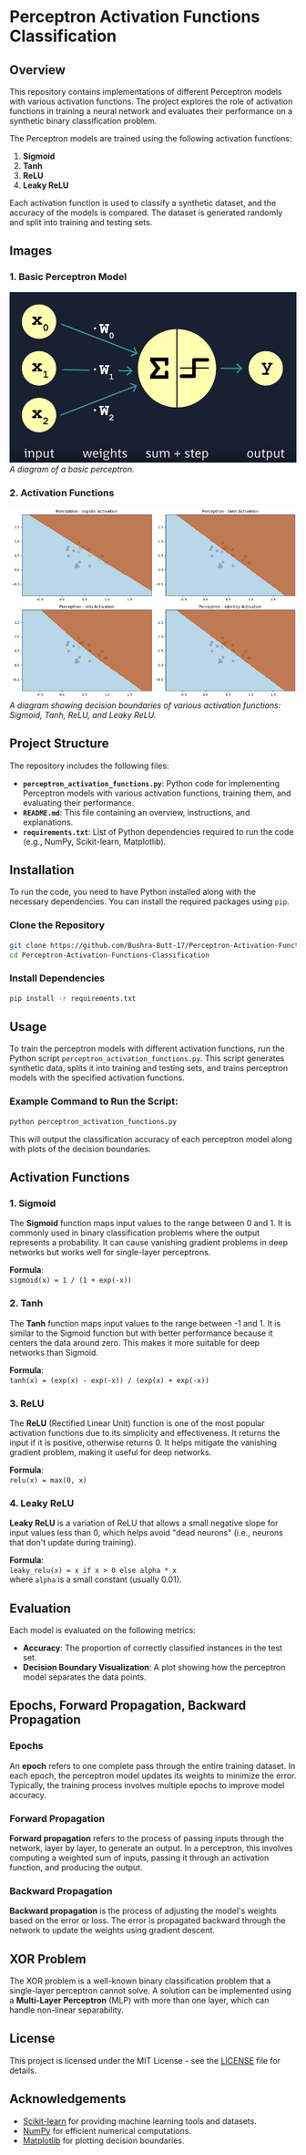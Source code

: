 
# Perceptron Activation Functions Classification

## Overview
This repository contains implementations of different Perceptron models with various activation functions. The project explores the role of activation functions in training a neural network and evaluates their performance on a synthetic binary classification problem.

The Perceptron models are trained using the following activation functions:
1. **Sigmoid**
2. **Tanh**
3. **ReLU**
4. **Leaky ReLU**

Each activation function is used to classify a synthetic dataset, and the accuracy of the models is compared. The dataset is generated randomly and split into training and testing sets.

## Images

### 1. Basic Perceptron Model

![Basic Perceptron](https://github.com/Bushra-Butt-17/Perceptron-Activation-Functions-Classification/raw/main/basic_perceptron_image.png)  
_A diagram of a basic perceptron._

### 2. Activation Functions

![Activation Functions](https://github.com/Bushra-Butt-17/Perceptron-Activation-Functions-Classification/raw/main/ActivationFunctions.png)  
_A diagram showing decision boundaries of various activation functions: Sigmoid, Tanh, ReLU, and Leaky ReLU._

## Project Structure
The repository includes the following files:

- **`perceptron_activation_functions.py`**: Python code for implementing Perceptron models with various activation functions, training them, and evaluating their performance.
- **`README.md`**: This file containing an overview, instructions, and explanations.
- **`requirements.txt`**: List of Python dependencies required to run the code (e.g., NumPy, Scikit-learn, Matplotlib).

## Installation

To run the code, you need to have Python installed along with the necessary dependencies. You can install the required packages using `pip`.

### Clone the Repository
```bash
git clone https://github.com/Bushra-Butt-17/Perceptron-Activation-Functions-Classification.git
cd Perceptron-Activation-Functions-Classification
```

### Install Dependencies
```bash
pip install -r requirements.txt
```

## Usage

To train the perceptron models with different activation functions, run the Python script `perceptron_activation_functions.py`. This script generates synthetic data, splits it into training and testing sets, and trains perceptron models with the specified activation functions.

### Example Command to Run the Script:
```bash
python perceptron_activation_functions.py
```

This will output the classification accuracy of each perceptron model along with plots of the decision boundaries.

## Activation Functions

### 1. Sigmoid
The **Sigmoid** function maps input values to the range between 0 and 1. It is commonly used in binary classification problems where the output represents a probability. It can cause vanishing gradient problems in deep networks but works well for single-layer perceptrons.

**Formula**:  
`sigmoid(x) = 1 / (1 + exp(-x))`

### 2. Tanh
The **Tanh** function maps input values to the range between -1 and 1. It is similar to the Sigmoid function but with better performance because it centers the data around zero. This makes it more suitable for deep networks than Sigmoid.

**Formula**:  
`tanh(x) = (exp(x) - exp(-x)) / (exp(x) + exp(-x))`

### 3. ReLU
The **ReLU** (Rectified Linear Unit) function is one of the most popular activation functions due to its simplicity and effectiveness. It returns the input if it is positive, otherwise returns 0. It helps mitigate the vanishing gradient problem, making it useful for deep networks.

**Formula**:  
`relu(x) = max(0, x)`

### 4. Leaky ReLU
**Leaky ReLU** is a variation of ReLU that allows a small negative slope for input values less than 0, which helps avoid "dead neurons" (i.e., neurons that don't update during training).

**Formula**:  
`leaky_relu(x) = x if x > 0 else alpha * x`  
where `alpha` is a small constant (usually 0.01).

## Evaluation

Each model is evaluated on the following metrics:
- **Accuracy**: The proportion of correctly classified instances in the test set.
- **Decision Boundary Visualization**: A plot showing how the perceptron model separates the data points.

## Epochs, Forward Propagation, Backward Propagation

### Epochs
An **epoch** refers to one complete pass through the entire training dataset. In each epoch, the perceptron model updates its weights to minimize the error. Typically, the training process involves multiple epochs to improve model accuracy.

### Forward Propagation
**Forward propagation** refers to the process of passing inputs through the network, layer by layer, to generate an output. In a perceptron, this involves computing a weighted sum of inputs, passing it through an activation function, and producing the output.

### Backward Propagation
**Backward propagation** is the process of adjusting the model's weights based on the error or loss. The error is propagated backward through the network to update the weights using gradient descent.

## XOR Problem

The XOR problem is a well-known binary classification problem that a single-layer perceptron cannot solve. A solution can be implemented using a **Multi-Layer Perceptron** (MLP) with more than one layer, which can handle non-linear separability.

## License
This project is licensed under the MIT License - see the [LICENSE](LICENSE) file for details.

## Acknowledgements
- [Scikit-learn](https://scikit-learn.org/) for providing machine learning tools and datasets.
- [NumPy](https://numpy.org/) for efficient numerical computations.
- [Matplotlib](https://matplotlib.org/) for plotting decision boundaries.
```

